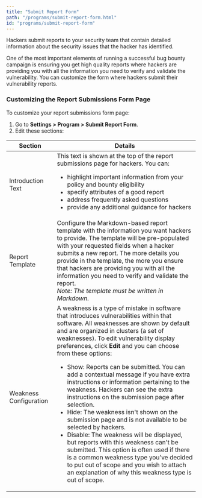 ```yaml
---
title: "Submit Report Form"
path: "/programs/submit-report-form.html"
id: "programs/submit-report-form"
---
```


Hackers submit reports to your security team that contain detailed information about the security issues that the hacker has identified. 

One of the most important elements of running a successful bug bounty campaign is ensuring you get high quality reports where hackers are providing you with all the information you need to verify and validate the vulnerability. You can customize the form where hackers submit their vulnerability reports. 

### Customizing the Report Submissions Form Page
To customize your report submissions form page: 
1. Go to **Settings > Program > Submit Report Form**. 
2. Edit these sections:

Section | Details
------- | --------
Introduction Text | This text is shown at the top of the report submissions page for hackers. You can: <br><ul><li>highlight important information from your policy and bounty eligibility</li><li>specify attributes of a good report</li><li>address frequently asked questions</li><li>provide any additional guidance for hackers</li></ul>
Report Template | Configure the Markdown-based report template with the information you want hackers to provide. The template will be pre-populated with your requested fields when a hacker submits a new report. The more details you provide in the template, the more you ensure that hackers are providing you with all the information you need to verify and validate the report. <br> *Note: The template must be written in Markdown*. 
Weakness Configuration | A weakness is a type of mistake in software that introduces vulnerabilities within that software. All weaknesses are shown by default and are organized in clusters (a set of weaknesses). To edit vulnerability display preferences, click **Edit** and you can choose from these options: <br><ul><li>Show: Reports can be submitted. You can add a contextual message if you have extra instructions or information pertaining to the weakness. Hackers can see the extra instructions on the submission page after selection.</li><li>Hide: The weakness isn't shown on the submission page and is not available to be selected by hackers.</li><li>Disable: The weakness will be displayed, but reports with this weakness can't be submitted. This option is often used if there is a common weakness type you've decided to put out of scope and you wish to attach an explanation of why this weakness type is out of scope. </li></ul> 
